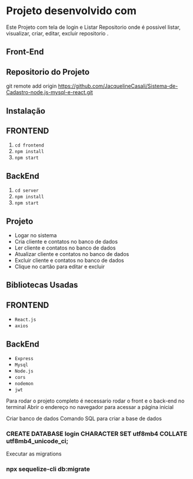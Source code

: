 # Projeto desenvolvido com

Este Projeto com tela de login e Listar Repositorio onde é possivel listar, visualizar, criar, editar, excluir repositorio .
## Front-End



## Repositorio do Projeto

git remote add origin https://github.com/JacquelineCasali/Sistema-de-Cadastro-node.js-mysql-e-react.git

## Instalação

## FRONTEND

1. `cd frontend`
2. `npm install`
3. `npm start`

## BackEnd


1. `cd server`
2. `npm install`
3. `npm start`

## Projeto
- Logar no sistema
- Cria cliente e contatos no banco de dados
- Ler cliente e contatos no banco de dados
- Atualizar cliente e contatos no banco de dados
- Excluir cliente e contatos no banco de dados
- Clique no cartão para editar e excluir

## Bibliotecas Usadas

## FRONTEND
- `React.js`
- `axios`

## BackEnd

- `Express`
- `Mysql`
- `Node.js`
- `cors `
- `nodemon`
- `jwt`

Para rodar o projeto completo é necessario rodar o front e o back-end no terminal
Abrir o endereço no navegador para acessar a página inicial



Criar banco de dados
Comando SQL para criar a base de dados
### CREATE DATABASE login CHARACTER SET utf8mb4 COLLATE utf8mb4_unicode_ci;

Executar as migrations
### npx sequelize-cli db:migrate

